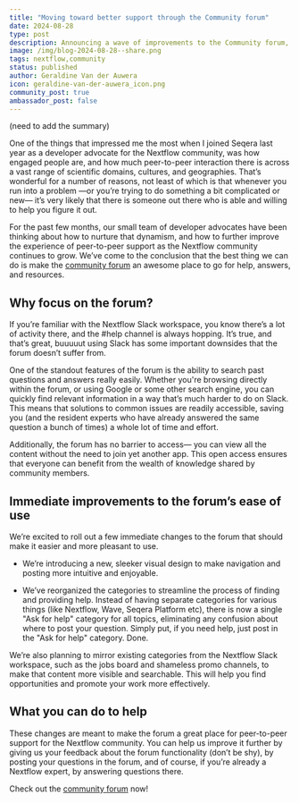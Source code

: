 ```yaml
---
title: "Moving toward better support through the Community forum"
date: 2024-08-28
type: post
description: Announcing a wave of improvements to the Community forum, including a sleeker design, better navigation and a one-size-fits-all category for support questions.
image: /img/blog-2024-08-28--share.png
tags: nextflow,community
status: published
author: Geraldine Van der Auwera
icon: geraldine-van-der-auwera_icon.png
community_post: true
ambassador_post: false
---
```


(need to add the summary)

<!-- end-archive-description -->

One of the things that impressed me the most when I joined Seqera last year as a developer advocate for the Nextflow community, was how engaged people are, and how much peer-to-peer interaction there is across a vast range of scientific domains, cultures, and geographies. That’s wonderful for a number of reasons, not least of which is that whenever you run into a problem —or you’re trying to do something a bit complicated or new— it’s very likely that there is someone out there who is able and willing to help you figure it out. 

For the past few months, our small team of developer advocates have been thinking about how to nurture that dynamism, and how to further improve the experience of peer-to-peer support as the Nextflow community continues to grow. We’ve come to the conclusion that the best thing we can do is make the [community forum](https://community.seqera.io/) an awesome place to go for help, answers, and resources. 

## Why focus on the forum?

If you’re familiar with the Nextflow Slack workspace, you know there’s a lot of activity there, and the #help channel is always hopping. It’s true, and that’s great, buuuuut using Slack has some important downsides that the forum doesn’t suffer from. 

One of the standout features of the forum is the ability to search past questions and answers really easily. Whether you're browsing directly within the forum, or using Google or some other search engine, you can quickly find relevant information in a way that’s much harder to do on Slack. This means that solutions to common issues are readily accessible, saving you (and the resident experts who have already answered the same question a bunch of times) a whole lot of time and effort.

Additionally, the forum has no barrier to access— you can view all the content without the need to join yet another app. This open access ensures that everyone can benefit from the wealth of knowledge shared by community members.

## Immediate improvements to the forum’s ease of use

We’re excited to roll out a few immediate changes to the forum that should make it easier and more pleasant to use. 

- We’re introducing a new, sleeker visual design to make navigation and posting more intuitive and enjoyable. 

- We’ve reorganized the categories to streamline the process of finding and providing help. Instead of having separate categories for various things (like Nextflow, Wave, Seqera Platform etc), there is now a single "Ask for help" category for all topics, eliminating any confusion about where to post your question. Simply put, if you need help, just post in the "Ask for help" category. Done.

We’re also planning to mirror existing categories from the Nextflow Slack workspace, such as the jobs board and shameless promo channels, to make that content more visible and searchable. This will help you find opportunities and promote your work more effectively.

## What you can do to help

These changes are meant to make the forum a great place for peer-to-peer support for the Nextflow community. You can help us improve it further by giving us your feedback about the forum functionality (don’t be shy), by posting your questions in the forum, and of course, if you’re already a Nextflow expert, by answering questions there.

Check out the [community forum](https://community.seqera.io/) now!
